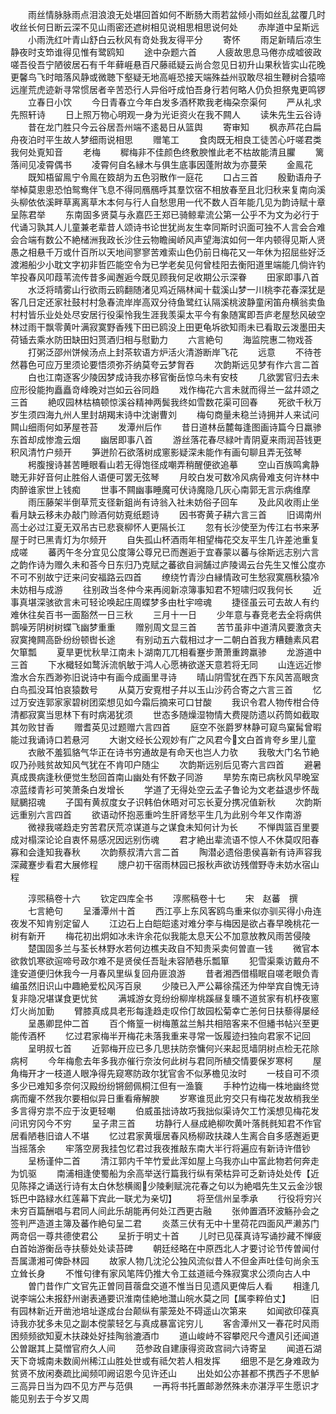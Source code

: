 <!-- { "loadSidebar": true } -->
　　雨丝情脉脉雨点泪浪浪无处堪回首如何不断肠大雨若盆倾小雨如丝乱盆覆几时收丝长何日断云深不见山雨密还遮树相见说相思相思说何处
　　赤岸道中呈斯远
　　小雨洗红叶青山舒白云秋风有竒处我友得平分
　　寄怀
　　雨足新晴后凉生静夜时支笻谁得见惟有鹭鸥知
　　途中杂题六首
　　人疲故思息马倦亦成嘘彼政嗟吾役吾宁陋彼居石有千年藓崕悬百尺藤祗疑云尚合忽见日初升山果秋皆实山花晚更馨鸟飞时暗落风静或微聴下壑疑无地高崕恐接天端殊益州驭敢尽祖生鞭树合猿啼远崖荒虎迹新寻常惯居者辛苦恐行人异俗吁成怕吾身行若何略人仍负担祭鬼更鸣锣
　　立春日小饮
　　今日青春立今年白发多酒杯欺我老梅朶奈渠何
　　严从礼求先照轩诗
　　日上照万物心明观一身为光讵资火在我不闗人
　　读朱先生云谷诗
　　昔在龙门胜只今云谷居吾州端不逺曷日从篮舆
　　寄审知
　　枫赤芦花白扁舟夜泊时平生故人梦细雨说相思
　　赠笔工
　　食肉既无相良工徒苦心吁嗟君类我何处覔知音
　　老梅
　　穉梅非不佳颜色终敷腴惟此老不枯故能清且臞
　　篱落间见凌霄偶书
　　凌霄何自名縁木与俱生底事因蓬附故为亦蔓荣
　　金鳯花
　　既知梧留鳯宁令鳯在笯胡为五色羽散作一庭花
　　口占三首
　　殷勤语舟子举棹莫悤悤恐怕鸳鸯伴飞息不得同鴈鴈呼其羣饮宿不相放春至且北归秋来复南向溪头柳依依溪畔草离离草木本何与行人自愁思用一代不数人百年能几见为韵诗赋十章呈陈君举
　　东南固多贤莫与永嘉匹王郑已骑鲸辈流公第一公乎不为文为必行于代诵习孰其人儿童兼老辈昔人颂诗书论世犹尚友生幸同斯时识面可独不人言会合难会合端有数公不絶槠洲我政长沙住云物瞻闽峤风声望海滨如何一年内顿得见斯人贤愚之相悬千万或什百所以天地间寥寥苦难索山色仍前日梅花又一年休为招屈些好泛渡湘船少小耽文字初非哲匹能空令为已学老矣见何曾桂阳去衡阳道里端能几倘许钓竿投春风叩葭苇流传昔多闻邂逅今既见顾我何足收期公示深眷
　　田家即事八首
　　水泛将晴雾山行欲雨云鸥翻随渚见鸡近隔林闻十载溪山梦一川桃李花春深犹是客几日定还家社鼓村村急春流岸岸高双分待鱼鹭红认隔溪桃波静童闲笛舟横翁卖鱼村村皆乐业处处尽安居行役渠怜我生涯我羡渠太平今有象随寓即吾庐老屋愁风破空林过雨干飘零黄叶满寂寞野香残下田已鸥没上田更龟坼欲知雨未已看取云泼墨田夫荷锸去乘水防田缺田妇贳酒归相与慰勤力
　　六言絶句
　　海监院惠二物戏荅
　　打粥泛邵州饼候汤点上封茶软语方炉活火清游断岸飞花
　　远意
　　不待苍然暮色可应万里须论要悟须弥芥纳莫夸云梦胷吞
　　次韵斯远见梦有作六言二首
　　白也江南逐客少陵因梦成诗我亦移官衡岳惊乌未有安枝
　　几欲罢官归去未应形役能拘矗矗竒峰晚对岂如云谷同趋
　　戏作梅花六言未就而得兰一盆幷颂之三首
　　絶叹园林枯槁顿惊溪谷精神两鬓我终如雪数花渠可回春
　　死欲千秋万岁生须四海九州人里封胡羯末诗中沈谢曹刘
　　梅句商量未稳兰诗拥并人来试问闗山细雨何如茅屋苍苔
　　发潭州后作
　　昔日道林岳麓每逢图画诗篇今日羸骖东首却成惨澹云烟
　　幽居即事八首
　　游丝落花春尽緑叶青阴夏来雨润苔钱更积风清竹户频开
　　笋迸阶石欲落树成窻影疑深未能作有画句聊且弄无弦琴
　　枵腹搜诗甚苦睡眼看山若无得饱径成嘲弄稍醒便欲追摹
　　空山百族鸣禽静聴无非好音何止胜俗人语便可罢无弦琴
　　月皎白发可数冷风病骨难支何许林中肉醉谁家世上钱痴
　　世事不闗幽事睡魔可伏诗魔隐几灰心南郭无言示病维摩
　　雨压藤架半倒草荒支径新鉏尚有诗翁入社未妨俗子回车
　　及此风收雨止坐看月缺云移未办敲门赊酒何妨覔纸题诗
　　因书寄黄子耕六言三首
　　旧谒南州高士必过江夏无双吊古已悲衰柳怀人更隔长江
　　忽有长沙使至为传江右书来茅屋于时已黑青灯为尔频开
　　自失孤山杯酒雨年相望梅花交友平生几许差池重复成嗟
　　蕃丙午冬分宜见公度簿公尊兄已而邂逅于宜春蒙以蕃与徐斯远志别六言之韵作诗为赠久未和荅今日东归乃克赋之蕃欲自涧舗过庐陵谒云台先生又惟公度亦不可不别故宁迂来问安福路云四首
　　缭绕竹青沙白縁情政可生愁寂寞鴈秋猿冷未妨相与成游
　　往别政当冬仲今来再阅新凉簿事知君不短啸归叹我何长
　　近事真堪深骇欲言未可轻论唤起庄周蝶梦多由杜宇啼魂
　　捷径虽云可去故人有约难休往矣百书一面豁然一日三秋
　　三月十一日
　　少年意与春竞老去全将病供鹊噪芳阴树树蝶飞幽梦重重
　　赠别周文显三首
　　苦节虽非中道清风要激贪夫寂寞掩闗高卧纷纷顿辔长途
　　有别动五六载相过才一二朝白首我方糟麯素风君欠箪瓢
　　夏旱更忧秋旱江南未卜湖南兀兀相看蹇步萧萧重跨羸骖
　　龙游道中三首
　　下水檝轻如鹜泝流帆敏于鸿人心愿祷欲遂天意若将无同
　　山连远近惨澹水合东西渺弥旧说诗中有画今成画里寻诗
　　晴山阴雪犹在西下东风苦高眼贪白鸟孤没耳怕哀猿数号
　　从莫万安覔柑子幷以玉山沙药合寄之六言三首
　　忆过万安连郭家家碧树团栾想见如今霜后摘来可口甘酸
　　我识令君人物传柑合侍清都寂寞当思林下有时病渴犹须
　　世态多随燥湿物情大费隄防遗以药筒如截取其勿败甘香
　　赠耆英见过题赠六言四首
　　庭空不张爵罗林静可窥鸟窠髯曾暇能过我诵诗口若悬河
　　大谢文经长公观妙有广之风君今文白首肯夸乡里儿童
　　衣敝不羞狐貉气华正在诗书穷通故是有命天也岂人力欤
　　我敬大门名节絶叹乃孙贱贫故知风气犹在不肯叩户随尘
　　次韵斯远别后见寄六言四首
　　避暑真成畏病逢秋便觉生愁回首南山幽处有怀数子同游
　　旱势东南已病秋风早晚室凉蓝缕青衫可笑萧条白发增长
　　学道了无得处空云孟子鲁论为文老益退步怀哉赋鵩招魂
　　子国有黄叔度女子识韩伯休晤对可忘长夏分携况值新秋
　　次韵斯远重别六言四首
　　欲语动怀抱恶重吟生肝肾愁平生几为此别今年又作南游
　　微禄我嗟趋走穷苦君厌荒凉谋道与之谋食未知何计为长
　　不惮舆篮百里要成对榻深论论自衷怀易感况因远别伤魂
　　君才絶出辈流语不惊人不休莫叹阳春寡和会逢知我春秋
　　次韵蔡叔清六言二首
　　陶潜必遗俗患侯喜新有诗声容我深藏蹇步看君大展修程
　　牕户初干宿雨林园已报秋声欲访残僧野寺未妨水宿山程










　　淳煕稿卷十六
　　钦定四库全书
　　淳熈稿卷十七
　　宋　赵蕃　撰
　　七言絶句
　　呈潘潭州十首
　　西江亭上东风客鸥鸟重来似亦驯买得小舟连夜发不知肯别定留人
　　江边石上白皑皑逺对难分李与梅因是欲占春早晚桃花一树有新开
　　梅花初出炯如冰未许余花似我能太息天公不加意放教风雨苦侵陵
　　楚国固多兰与荃长林野水若何边樵夫政自不知贵采卖何曽直一钱
　　微官本欲救饥寒欲逭啼号政尔难不是贤侯任吾耻未容陋巷乐瓢箪
　　犯雪渠乘访戴舟不逢安道便归休我今一月春风里纵复回舟匪浪游
　　昔者湘西借榻眠自嗟老眼负青编虽然旧识山中趣絶爱松风泻百泉
　　少陵已入严公幕徐孺还为仲举宾自愧无诗复非隐况堪谋食更忧贫
　　满城游女竞纷纷柳岸桃蹊昼复曛不道贫家有机杼夜窻灯火尚加勤
　　臂膝真成具老形每逢趋走叹伶仃故园松菊幸亡恙何日扶藜得屡经
　　呈愚卿昆仲二首
　　百个脩篁一树梅蕙盆兰斛共相陪客来不但繙书帖兴至更能传酒杯
　　忆过君家梅半开梅花未落我重来寻常一饭履迹扫独向君家不记回
　　呈明叔七首
　　近郭梅开应已多几思扶防奈慵何兴来起觅墙阴树点检无花除病柯
　　今年梅愈去年多我亦催行奈汝何此树与君同所植交情要保岁寒柯
　　屋角梅开才一枝道人眼净得先窥寒防政尔犹官舎不似茅檐见汝时
　　一枝自可不须多少已难知多奈何汉殿纷纷锵劒佩桐江但有一渔簔
　　手种竹边梅一株地幽终觉病而癯不然我尔要相似异日重看瘠解腴
　　岁寒谁觅此穷交只有梅花发故梢我坐多言得穷祟不应于汝更轻嘲
　　伯威虽拙诗故巧我拙似渠诗欠工竹溪想见梅花发问讯穷冈今不穷
　　呈子肃三首
　　坊静行人昼成絶柳吹黄叶落毵毵知君不作官居看陋巷旧谙人不堪
　　忆过君家黄堰居春风杨柳政扶疎人生离合自多感邂逅更当摇落余
　　牢落空房我挂包忆君过我夜推敲东南大半行将遍应有新诗许借钞
　　呈杨谨仲二首
　　清江郭内千竿竹爱此浑如屋上乌我亦山中富此物若何奔走为饥驱
　　南浦相逢使蜀船为余高举送行篇我行纵有荣枯异可乏新诗处处传【近见陈择之诵送行诗有太白休愁横阁少陵剰赋浣花春之句以为絶唱先生又云金沙银铄巴中路緑水红莲幕下宾此一联尤为亲切】
　　将至信州呈季承
　　行役将穷兴未穷百篇酬唱与君同人间此乐胡能再何处江西更古融
　　张帅置酒环波觞孙会之签判严造道主簿及蕃作絶句呈二君
　　炎蒸三伏有无中十里荷花四面风严濑苏门两竒侣一尊共德使君公
　　呈折于明丈十首
　　儿时已见葆真诗写诵抄藏不惮疲白首始游衡岳寺扶藜处处读苔碑
　　朝廷经略在中原西北人才要讨论节传曽闻付吾属潇湘可俾卧林园
　　故家人物几沈沦公独风流似昔人不但金声吐佳句尚余玉立耸长身
　　不惟句律有家风笔阵仍推大令工兹道祗今殊寂寞求公须向古人中
　　曽门昔作广文官先正曽同苜蓿盘交道不惟当日见遗风更俾后人看
　　相逢几说李端公未报舒州谢表通要识淮南佳絶地灊山皖水莫之同【属李粹伯丈】
　　旧有园林新近开凿池培址遂成台台颠纵有蒙笼处不碍遥山次第来
　　如闻欲印葆真诗我亦犹多未见之副本傥蒙轻乞与真成暴富诧穷儿
　　客舎潭州又一春花时风雨困频频欲知夏木扶疎处好挂陶翁漉酒巾
　　道山峻峙不容攀咫尺今遭风引还闻道公曽踞其上莫憎官府久人间
　　范参政自建康得资政宫祠六诗寄呈
　　闻道石湖天下竒城南未数阆州稀江山胜处世或有祗欠若人相发挥
　　细思不是乞身难政为贫贤不放闲奏疏比闻频叩阙诏恩今见许还山
　　出处如公亦甚都不携西子不思鲈三高异日当为四不见方严与范俱
　　一再将书托置邮渺然殊未亦湛浮平生愿识才能见别去于今岁又周
